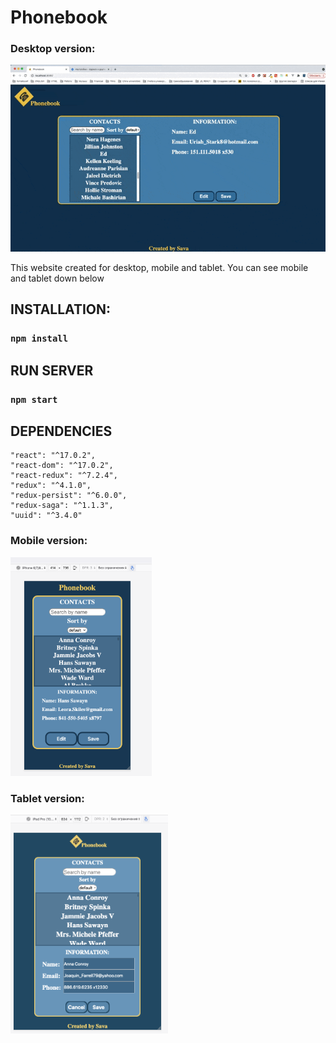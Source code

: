 # Phonebook

### Desktop version:

![gif_website](./assets/readme_files/website.gif)

This website created for desktop, mobile and tablet. You can see mobile and tablet down below

## INSTALLATION:

### `npm install`

## RUN SERVER

### `npm start`

## DEPENDENCIES

    "react": "^17.0.2",
    "react-dom": "^17.0.2",
    "react-redux": "^7.2.4",
    "redux": "^4.1.0",
    "redux-persist": "^6.0.0",
    "redux-saga": "^1.1.3",
    "uuid": "^3.4.0"

### Mobile version:

<img src="./assets/readme_files/mobile.png" height="350px" />

### Tablet version:

<img src="./assets/readme_files/tablet.png" height="350px" />
